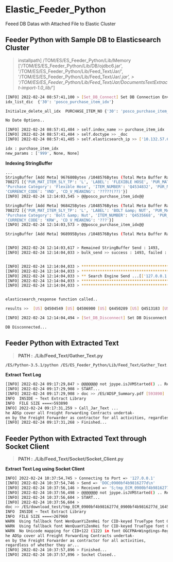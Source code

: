 # Elastic_Feeder_Python
Feeed DB Datas with Attached File to Elastic Cluster


## Feeder Python with Sample DB to Elasticsearch Cluster
> installpath]  /TOM/ES/ES_Feeder_Python/Lib/Memory
> ['/TOM/ES/ES_Feeder_Python/Lib/DB/ojdbc6.jar', '/TOM/ES/ES_Feeder_Python/Lib/Feed_Text/Jar/', '/TOM/ES/ES_Feeder_Python/Lib/Feed_Text/Jar/*.jar', > '/TOM/ES/ES_Feeder_Python/Lib/Feed_Text/Jar/DocumentsTextExtract-import-1.0_lib/*']

```sh
[INFO] 2022-02-24 08:57:41,100 > [Set_DB_Connect] Set DB Connection Environment
idx_list_dic  {'30': 'posco_purchase_item_idx'}
```

```sh
Initialze_delete_all_idx  PURCHASE_ITEM_NO {'30': 'posco_purchase_item_idx'}
```

```sh
No Date Options..

[INFO] 2022-02-24 08:57:41,484 > self.index_name >> purchase_item_idx
[INFO] 2022-02-24 08:57:41,484 > self.doctype >> _doc
[INFO] 2022-02-24 08:57:41,485 > self.elasticsearch_ip >> ['10.132.57.65:9201']

idx : purchase_item_idx
new_params : ['999', None, None]
```

**Indexing StringBuffer**  
```sh
...
StringBuffer [Add Meta] 967680Bytes /1048576Bytes (Total Meta Buffer Ratio : 92.0%)
708271 [{'PUR_MAT_ITEM_SLY_TP': 'L', 'LABEL': 'FLEXIBLE HOSE', 'PUR_MAT_ITEM_CSDT_NO': '', 
'Purchase Category': 'Flexible Hose', 'ITEM_NUMBER': 'Q4534832', 'PUR_MAT_ITEM_UT': 'SET', 
'CURRENCY_CODE': 'VND', 'CD_V_MEANING': '?????(??)'}]
[INFO] 2022-02-24 12:14:03,545 > @@posco_purchase_item_idx@@

StringBuffer [Add Meta] 968425Bytes /1048576Bytes (Total Meta Buffer Ratio : 92.0%)
708272 [{'PUR_MAT_ITEM_SLY_TP': 'L', 'LABEL': 'BOLT &amp; NUT', 'PUR_MAT_ITEM_CSDT_NO': '', 
'Purchase Category': 'Bolt &amp; Nut', 'ITEM_NUMBER': 'Q4535668', 'PUR_MAT_ITEM_UT': 'EA', 
'CURRENCY_CODE': 'KRW', 'CD_V_MEANING': '???'}]
[INFO] 2022-02-24 12:14:03,573 > @@posco_purchase_item_idx@@

StringBuffer [Add Meta] 968995Bytes /1048576Bytes (Total Meta Buffer Ratio : 92.0%)


[INFO] 2022-02-24 12:14:03,617 > Remained StringBuffer Send : 1493,     968995
[INFO] 2022-02-24 12:14:04,033 > bulk_send >> success : 1493, failed : 0


[INFO] 2022-02-24 12:14:04,033 > ****************************************
[INFO] 2022-02-24 12:14:04,033 > ****************************************
[INFO] 2022-02-24 12:14:04,033 > ** Search Engine Send ...[['127.0.0.1:9201']]
[INFO] 2022-02-24 12:14:04,033 > ****************************************
[INFO] 2022-02-24 12:14:04,033 > ****************************************


elasticsearch_response function called..

results >>  [US] Q4504549 [US] Q4506900 [US] Q4450289 [US] Q4513183 [US] Q4495743 [US] Q450

[INFO] 2022-02-24 12:14:04,494 > [Set_DB_Disconnect] Set DB Disconnect...

DB Disconnected...

```


## Feeder Python with Extracted Text
> **PATH : ./Lib/Feed_Text/Gather_Text.py** 

```sh
/ES/Python-3.5.1/python /ES/ES_Feeder_Python/Lib/Feed_Text/Gather_Text.py
```
**Extract Text Log**  
```sh
[INFO] 2022-02-24 09:17:29,847 > @@@@@@@ not jpype.isJVMStarted() .. Retry.. @@@@@@
[INFO] 2022-02-24 09:17:29,908 > START...
[INFO] 2022-02-24 09:17:29,908 > doc >> /ES/ADSP_Summary.pdf [593890]
INFO  INSIDE ~ Text Extract Library
INFO  FILE SIZE ====>593890
INFO] 2022-02-24 09:17:31,259 > Call_Jar_Text ... 
he ADSp cover all Freight Forwarding Contracts undertak- 
en by the Freight Forwarder as contractor for all activities, regardless of whether they ar...
[INFO] 2022-02-24 09:17:31,268 > Finished...
```

## Feeder Python with Extracted Text through Socket Client
> **PATH : ./Lib/Feed_Text/Socket/Socket_Client.py** 

**Extract Text Log using Socket Client**  
```sh
INFO] 2022-02-24 10:37:54,745 > Connecting to Port => '127.0.0.1' 
[INFO] 2022-02-24 10:37:54,746 > Send => 'DOC;0900bf4b9816277d\n'
[INFO] 2022-02-24 10:37:56,146 > Received => 'S;tmp_ECM_0900bf4b9816277d_0900bf4b9816277d_1645667246307.pdf\n'
[INFO] 2022-02-24 10:37:56,498 > @@@@@@@ not jpype.isJVMStarted() .. Retry.. @@@@@@
[INFO] 2022-02-24 10:37:56,604 > START...
[INFO] 2022-02-24 10:37:56,604 > 
doc >> /ES/download_test/tmp_ECM_0900bf4b9816277d_0900bf4b9816277d_1645667246307.pdf [267960]
INFO  INSIDE ~ Text Extract Library
INFO  FILE SIZE ====>267960
WARN  Using fallback font WenQuanYiZenHei for CID-keyed TrueType font Gulim
WARN  Using fallback font WenQuanYiZenHei for CID-keyed TrueType font GulimChe
WARN  No Unicode mapping for CID+122 (122) in font OGCFMA+Wingdings-Regular
he ADSp cover all Freight Forwarding Contracts undertak- 
en by the Freight Forwarder as contractor for all activities, 
regardless of whether they ar...
[INFO] 2022-02-24 10:37:57,896 > Finished...
[INFO] 2022-02-24 10:37:57,896 > Socket Closed..
```
